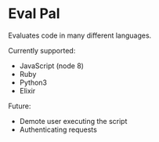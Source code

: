 # Eval Pal

Evaluates code in many different languages.

Currently supported:
- JavaScript (node 8)
- Ruby
- Python3
- Elixir

Future:
  - Demote user executing the script
  - Authenticating requests
